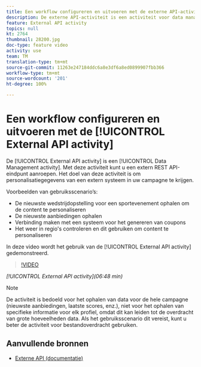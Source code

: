 ```yaml
---
title: Een workflow configureren en uitvoeren met de externe API-activiteit
description: De externe API-activiteit is een activiteit voor data management. Met deze activiteit kunt u een extern REST API-eindpunt aanroepen. Het doel van deze activiteit is om personalisatiegegevens van een extern systeem in uw campagne te krijgen.
feature: External API activity
topics: null
kt: 2764
thumbnail: 28200.jpg
doc-type: feature video
activity: use
team: TM
translation-type: tm+mt
source-git-commit: 11263e247184ddc6a8e3df6a8ed0899907fbb366
workflow-type: tm+mt
source-wordcount: '201'
ht-degree: 100%

---
```



# Een workflow configureren en uitvoeren met de [!UICONTROL External API activity]

De [!UICONTROL External API activity] is een [!UICONTROL Data Management activity]. Met deze activiteit kunt u een extern REST API-eindpunt aanroepen. Het doel van deze activiteit is om personalisatiegegevens van een extern systeem in uw campagne te krijgen.

Voorbeelden van gebruiksscenario’s:

* De nieuwste wedstrijdopstelling voor een sportevenement ophalen om de content te personaliseren
* De nieuwste aanbiedingen ophalen
* Verbinding maken met een systeem voor het genereren van coupons
* Het weer in regio&#39;s controleren en dit gebruiken om content te personaliseren

In deze video wordt het gebruik van de [!UICONTROL External API activity] gedemonstreerd.

>[!VIDEO](https://video.tv.adobe.com/v/28200/?quality=12)

*[!UICONTROL External API activity](06:48 min)*

>[!NOTE]
>
>De activiteit is bedoeld voor het ophalen van data voor de hele campagne (nieuwste aanbiedingen, laatste scores, enz.), niet voor het ophalen van specifieke informatie voor elk profiel, omdat dit kan leiden tot de overdracht van grote hoeveelheden data. Als het gebruiksscenario dit vereist, kunt u beter de activiteit voor bestandoverdracht gebruiken.

## Aanvullende bronnen

* [Externe API (documentatie)](https://docs.adobe.com/content/help/nl-NL/campaign-standard/using/managing-processes-and-data/data-management-activities/external-api.html)

